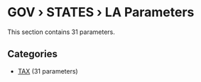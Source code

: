 # GOV › STATES › LA Parameters

This section contains 31 parameters.

## Categories

- [TAX](tax/index.md) (31 parameters)
